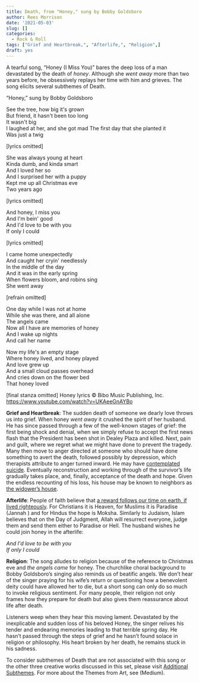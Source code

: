 ```yaml
---
title: Death, from "Honey," sung by Bobby Goldsboro
author: Rees Morrison
date: '2021-05-03'
slug: []
categories:
  - Rock & Roll
tags: ["Grief and Heartbreak,", "Afterlife,", "Religion",]
draft: yes
---
```


A tearful song, “Honey (I Miss You)” bares the deep loss of a man devastated by the death of *honey*.   Although she *went away* more than two years before, he obsessively replays her time with him and grieves.  The song elicits several subthemes of Death.

<!--more-->

“Honey,” sung by Bobby Goldsboro 

See the tree, how big it's grown  
But friend, it hasn't been too long  
It wasn't big  
I laughed at her, and she got mad 
The first day that she planted it  
Was just a twig  

[lyrics omitted]

She was always young at heart  
Kinda dumb, and kinda smart  
And I loved her so  
And I surprised her with a puppy  
Kept me up all Christmas eve  
Two years ago  

[lyrics omitted]

And honey, I miss you  
And I'm bein' good  
And I'd love to be with you  
If only I could  

[lyrics omitted]

I came home unexpectedly  
And caught her cryin' needlessly  
In the middle of the day  
And it was in the early spring  
When flowers bloom, and robins sing  
She went away  

[refrain omitted]

One day while I was not at home  
While she was there, and all alone  
The angels came  
Now all I have are memories of honey  
And I wake up nights  
And call her name  

Now my life's an empty stage  
Where honey lived, and honey played  
And love grew up  
And a small cloud passes overhead  
And cries down on the flower bed  
That honey loved  

[final stanza omitted]
Honey lyrics © Bibo Music Publishing, Inc. https://www.youtube.com/watch?v=UKAeeGnAYBo  

**Grief and Heartbreak**:  The sudden death of someone we dearly love throws us into grief.  When honey *went away* it crushed the spirit of her husband.  He has since passed through a few of the well-known stages of grief: the first being shock and denial, when we simply refuse to accept the first news flash that the President has been shot in Dealey Plaza and killed.  Next, pain and guilt, where we regret what we might have done to prevent the tragedy.  Many then move to anger directed at someone who should have done something to avert the death, followed possibly by depression, which therapists attribute to anger turned inward.  He may have [contemplated suicide](Bonnie).   Eventually reconstruction and working through of the survivor’s life gradually takes place, and, finally, acceptance of the death and hope.  Given the endless recounting of his loss, his house may be known to neighbors as [the widower’s house](Cezanne).

**Afterlife**:   People of faith believe that [a reward follows our time on earth, if lived righteously](Donne).  For Christians it is Heaven, for Muslims it is Paradise (Jannah ) and for Hindus the hope is Moksha.   Similarly to Judaism, Islam believes that on the Day of Judgment,  Allah will resurrect everyone, judge them and send them either to Paradise or Hell.  The husband wishes he could join honey in the afterlife:  

*And I'd love to be with you*  
*If only I could*

**Religion**:  The song alludes to religion because of the reference to Christmas eve and *the angels came* for honey.  The churchlike choral background to Bobby Goldsboro’s singing also reminds us of beatific angels.  We don’t hear of the singer praying for his wife’s return or questioning how a benevolent deity could have allowed her to die, but a short song can only do so much to invoke religious sentiment.  For many people, their religion not only frames how they prepare for death but also gives them reassurance about life after death.

Listeners weep when they hear this moving lament.  Devastated by the inexplicable and sudden loss of his beloved Honey, the singer relives his tender and endearing memories leading to that terrible spring day.  He hasn’t passed through the steps of grief and he hasn’t found solace in religion or philosophy.  His heart broken by her death, he remains stuck in his sadness. 

To consider subthemes of Death that are not associated with this song or the other three creative works discussed in this set, please visit [Additional Subthemes](Addlt ).  For more about the Themes from Art, see (Medium).

